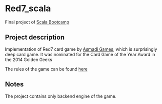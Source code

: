 # Red7_scala

Final project of [Scala Bootcamp](https://scala-bootcamp.evolution.com/)

## Project description

Implementation of Red7 card game by [Asmadi Games](https://asmadigames.com/), which is surprisingly deep card game. It was nominated for the Card Game of the Year Award in the 2014 Golden Geeks

The rules of the game can be found [here](https://asmadigames.com/rules/Red7_Rules.pdf)

## Notes

The project contains only backend engine of the game.
